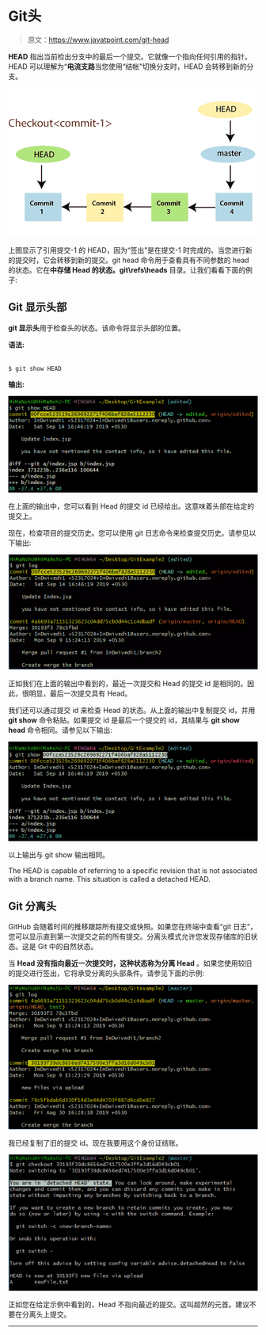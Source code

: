 # Git头

> 原文：<https://www.javatpoint.com/git-head>

**HEAD** 指出当前检出分支中的最后一个提交。它就像一个指向任何引用的指针。HEAD 可以理解为“**电流支路**当您使用“结帐”切换分支时，HEAD 会转移到新的分支。

![Git Head](img/d717f4be57fcb2e034cb69f9bf3b59a8.png)

上图显示了引用提交-1 的 HEAD，因为“签出”是在提交-1 时完成的。当您进行新的提交时，它会转移到新的提交。git head 命令用于查看具有不同参数的 head 的状态。它在**中存储 Head 的状态。git\refs\heads** 目录。让我们看看下面的例子:

## Git 显示头部

**git 显示头**用于检查头的状态。该命令将显示头部的位置。

**语法:**

```

$ git show HEAD

```

**输出:**

![Git Head](img/11f3498748566d80b95125661d289c71.png)

在上面的输出中，您可以看到 Head 的提交 id 已经给出。这意味着头部在给定的提交上。

现在，检查项目的提交历史。您可以使用 git 日志命令来检查提交历史。请参见以下输出:

![Git Head](img/5237b2ad8a369ecc56f934cdb417d80b.png)

正如我们在上面的输出中看到的，最近一次提交和 Head 的提交 id 是相同的。因此，很明显，最后一次提交具有 Head。

我们还可以通过提交 id 来检查 Head 的状态。从上面的输出中复制提交 id，并用 **git show** 命令粘贴。如果提交 id 是最后一个提交的 id，其结果与 **git show head** 命令相同。请参见以下输出:

![Git Head](img/0999eb006d7e37b382fe10566dd20b2a.png)

以上输出与 git show 输出相同。

The HEAD is capable of referring to a specific revision that is not associated with a branch name. This situation is called a detached HEAD.

## Git 分离头

GitHub 会随着时间的推移跟踪所有提交或快照。如果您在终端中查看“git 日志”，您可以显示直到第一次提交之前的所有提交。分离头模式允许您发现存储库的旧状态。这是 Git 中的自然状态。

当 **Head 没有指向最近一次提交时，这种状态称为分离 Head** 。如果您使用较旧的提交进行签出，它将承受分离的头部条件。请参见下面的示例:

![Git Head](img/56005cd35bf09576e0ba10a1b78792f1.png)

我已经复制了旧的提交 id。现在我要用这个身份证结账。

![Git Head](img/72752bdf7052c9645611c4f56b34cdfd.png)

正如您在给定示例中看到的，Head 不指向最近的提交。这叫超然的元首。建议不要在分离头上提交。

* * *